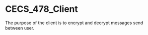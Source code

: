 # CECS_478_Client
The purpose of the client is to encrypt and decrypt messages send between user.


